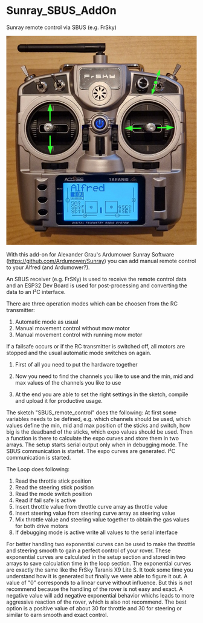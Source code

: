 # Sunray_SBUS_AddOn
Sunray remote control via SBUS (e.g. FrSky)

![remote_control](docs/remote_control.png)

With this add-on for Alexander Grau's Ardumower Sunray Software (https://github.com/Ardumower/Sunray) you can add manual remote control to your Alfred (and Ardumower?).

An SBUS receiver (e.g. FrSKy) is used to receive the remote control data and an ESP32 Dev Board is used for post-processing and converting the data to an I²C interface.

There are three operation modes which can be choosen from the RC transmitter:
1. Automatic mode as usual
2. Manual movement control without mow motor
3. Manual movement control with running mow motor
   
If a failsafe occurs or if the RC transmitter is switched off, all motors are stopped and the usual automatic mode switches on again.

1. First of all you need to put the hardware together

2. Now you need to find the channels you like to use and the min, mid and max values of the channels you like to use

3. At the end you are able to set the right settings in the sketch, compile and upload it for productive usage.


The sketch "SBUS_remote_control" does the following:
At first some variables needs to be defined, e.g. which channels should be used, which values define the min, mid and max position of the sticks and switch, how big is the deadband of the sticks, which expo values should be used.
Then a function is there to calculate the expo curves and store them in two arrays.
The setup starts serial output only when in debugging mode.
The SBUS communication is startet.
The expo curves are generated.
I²C communication is started.

The Loop does following:
1. Read the throttle stick position
2. Read the steering stick position
3. Read the mode switch position
4. Read if fail safe is active
5. Insert throttle value from throttle curve array as throttle value
6. Insert steering value from steering curve array as steering value
7. Mix throttle value and steering value together to obtain the gas values for both drive motors
8. If debugging mode is active write all values to the serial interface

For better handling two exponential curves can be used to make the throttle and steering smooth to gain a perfect control of your rover.
These exponential curves are calculated in the setup section and stored in two arrays to save calculation time in the loop section.
The exponential curves are exactly the same like the FrSky Taranis X9 Lite S. It took some time you understand how it is generated but finally we were able to figure it out.
A value of "0" corresponds to a linear curve without influence. But this is not recommend because the handling of the rover is not easy and exact.
A negative value will add negative exponential behavior whichs leads to more aggressive reaction of the rover, which is also not recommend.
The best option is a positive value of about 30 for throttle and 30 for steering or similar to earn smooth and exact control.

